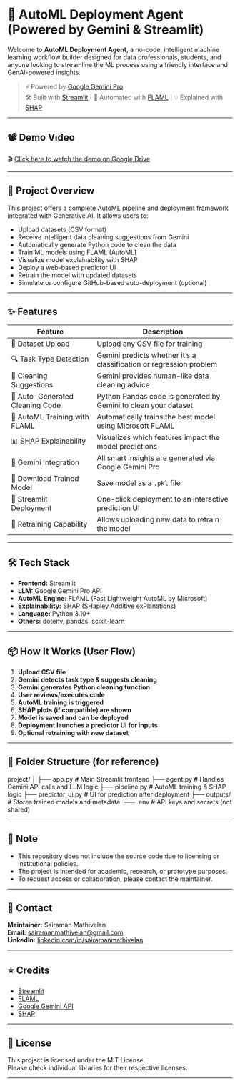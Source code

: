 # 🧠 AutoML Deployment Agent (Powered by Gemini & Streamlit)

Welcome to **AutoML Deployment Agent**, a no-code, intelligent machine learning workflow builder designed for data professionals, students, and anyone looking to streamline the ML process using a friendly interface and GenAI-powered insights.

> ⚡ Powered by [Google Gemini Pro](https://deepmind.google)  
> 🛠 Built with [Streamlit](https://streamlit.io) | 🤖 Automated with [FLAML](https://github.com/microsoft/FLAML) | 💡 Explained with [SHAP](https://github.com/slundberg/shap)

---

## 📽️ Demo Video

🎬 [Click here to watch the demo on Google Drive](https://drive.google.com/file/d/1LfdW7J1RI_NTx0wY4Gmo-30_ez6yoGdC/view?usp=sharing)

---

## 🚀 Project Overview

This project offers a complete AutoML pipeline and deployment framework integrated with Generative AI. It allows users to:

- Upload datasets (CSV format)
- Receive intelligent data cleaning suggestions from Gemini
- Automatically generate Python code to clean the data
- Train ML models using FLAML (AutoML)
- Visualize model explainability with SHAP
- Deploy a web-based predictor UI
- Retrain the model with updated datasets
- Simulate or configure GitHub-based auto-deployment (optional)

---

## ✨ Features

| Feature                          | Description                                                                 |
|----------------------------------|-----------------------------------------------------------------------------|
| 📂 Dataset Upload                | Upload any CSV file for training                                           |
| 🔍 Task Type Detection           | Gemini predicts whether it’s a classification or regression problem       |
| 🧹 Cleaning Suggestions           | Gemini provides human-like data cleaning advice                           |
| 🧼 Auto-Generated Cleaning Code  | Python Pandas code is generated by Gemini to clean your dataset           |
| 🤖 AutoML Training with FLAML    | Automatically trains the best model using Microsoft FLAML                 |
| 📊 SHAP Explainability           | Visualizes which features impact the model predictions                    |
| 🧠 Gemini Integration            | All smart insights are generated via Google Gemini Pro                    |
| 💾 Download Trained Model        | Save model as a `.pkl` file                                                |
| 🚀 Streamlit Deployment          | One-click deployment to an interactive prediction UI                      |
| 🔁 Retraining Capability         | Allows uploading new data to retrain the model                            |

---

## 🛠 Tech Stack

- **Frontend:** Streamlit
- **LLM:** Google Gemini Pro API
- **AutoML Engine:** FLAML (Fast Lightweight AutoML by Microsoft)
- **Explainability:** SHAP (SHapley Additive exPlanations)
- **Language:** Python 3.10+
- **Others:** dotenv, pandas, scikit-learn

---

## 📦 How It Works (User Flow)

1. **Upload CSV file**
2. **Gemini detects task type & suggests cleaning**
3. **Gemini generates Python cleaning function**
4. **User reviews/executes code**
5. **AutoML training is triggered**
6. **SHAP plots (if compatible) are shown**
7. **Model is saved and can be deployed**
8. **Deployment launches a predictor UI for inputs**
9. **Optional retraining with new dataset**

---

## 📁 Folder Structure (for reference)

project/
│
├── app.py # Main Streamlit frontend
├── agent.py # Handles Gemini API calls and LLM logic
├── pipeline.py # AutoML training & SHAP logic
├── predictor_ui.py # UI for prediction after deployment
├── outputs/ # Stores trained models and metadata
└── .env # API keys and secrets (not shared)


---

## 📌 Note

- This repository does not include the source code due to licensing or institutional policies.
- The project is intended for academic, research, or prototype purposes.
- To request access or collaboration, please contact the maintainer.

---

## 📧 Contact

**Maintainer:** Sairaman Mathivelan  
**Email:** sairamanmathivelan@gmail.com  
**LinkedIn:** [linkedin.com/in/sairamanmathivelan](https://www.linkedin.com/in/sairaman-mathivelan-3304b626b/)

---

## ⭐ Credits

- [Streamlit](https://streamlit.io/)
- [FLAML](https://github.com/microsoft/FLAML)
- [Google Gemini API](https://ai.google.dev/)
- [SHAP](https://github.com/slundberg/shap)

---

## 📜 License

This project is licensed under the MIT License.  
Please check individual libraries for their respective licenses.

---

